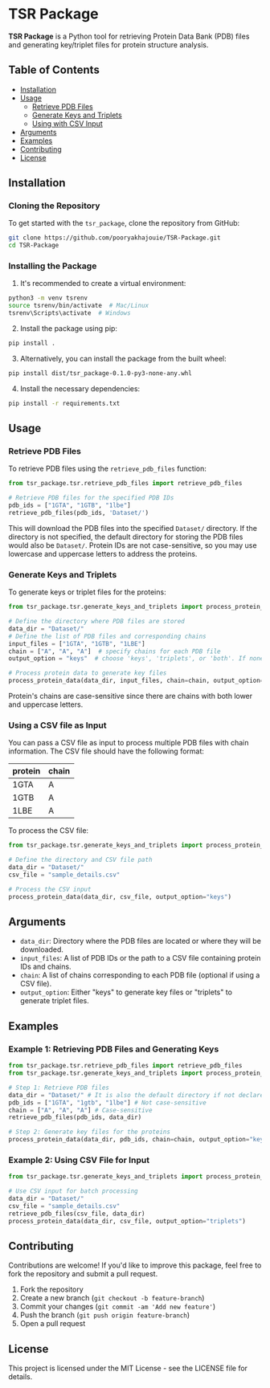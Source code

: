 # TSR Package

**TSR Package** is a Python tool for retrieving Protein Data Bank (PDB) files and generating key/triplet files for protein structure analysis.

## Table of Contents
- [Installation](#installation)
- [Usage](#usage)
  - [Retrieve PDB Files](#retrieve-pdb-files)
  - [Generate Keys and Triplets](#generate-keys-and-triplets)
  - [Using with CSV Input](#using-with-csv-input)
- [Arguments](#arguments)
- [Examples](#examples)
- [Contributing](#contributing)
- [License](#license)

## Installation

### Cloning the Repository

To get started with the `tsr_package`, clone the repository from GitHub:

```bash
git clone https://github.com/pooryakhajouie/TSR-Package.git
cd TSR-Package
```

### Installing the Package
1. It's recommended to create a virtual environment:

```bash
python3 -m venv tsrenv
source tsrenv/bin/activate  # Mac/Linux
tsrenv\Scripts\activate  # Windows
```

2. Install the package using pip:

```bash
pip install .
```

3. Alternatively, you can install the package from the built wheel:

```bash
pip install dist/tsr_package-0.1.0-py3-none-any.whl
```

4. Install the necessary dependencies:

```bash
pip install -r requirements.txt
```

## Usage
### Retrieve PDB Files
To retrieve PDB files using the `retrieve_pdb_files` function:

```python
from tsr_package.tsr.retrieve_pdb_files import retrieve_pdb_files

# Retrieve PDB files for the specified PDB IDs
pdb_ids = ["1GTA", "1GTB", "1lbe"]
retrieve_pdb_files(pdb_ids, 'Dataset/')
```
This will download the PDB files into the specified `Dataset/` directory. If the directory is not specified, the default directory for storing the PDB files would also be `Dataset/`.
Protein IDs are not case-sensitive, so you may use lowercase and uppercase letters to address the proteins.

### Generate Keys and Triplets
To generate keys or triplet files for the proteins:

```python
from tsr_package.tsr.generate_keys_and_triplets import process_protein_data

# Define the directory where PDB files are stored
data_dir = "Dataset/"
# Define the list of PDB files and corresponding chains
input_files = ["1GTA", "1GTB", "1LBE"]
chain = ["A", "A", "A"]  # specify chains for each PDB file
output_option = "keys"  # choose 'keys', 'triplets', or 'both'. If none, the function will generate both.

# Process protein data to generate key files
process_protein_data(data_dir, input_files, chain=chain, output_option=output_option)
```
Protein's chains are case-sensitive since there are chains with both lower and uppercase letters.

### Using a CSV file as Input
You can pass a CSV file as input to process multiple PDB files with chain information. The CSV file should have the following format:

|protein         |chain        |
|----------------|-------------|
|1GTA            |A            |
|1GTB            |A            |
|1LBE            |A            |

To process the CSV file:

```python
from tsr_package.tsr.generate_keys_and_triplets import process_protein_data

# Define the directory and CSV file path
data_dir = "Dataset/"
csv_file = "sample_details.csv"

# Process the CSV input
process_protein_data(data_dir, csv_file, output_option="keys")
```

## Arguments
- `data_dir`: Directory where the PDB files are located or where they will be downloaded.
- `input_files`: A list of PDB IDs or the path to a CSV file containing protein IDs and chains.
- `chain`: A list of chains corresponding to each PDB file (optional if using a CSV file).
- `output_option`: Either "keys" to generate key files or "triplets" to generate triplet files.

## Examples
### Example 1: Retrieving PDB Files and Generating Keys

```python
from tsr_package.tsr.retrieve_pdb_files import retrieve_pdb_files
from tsr_package.tsr.generate_keys_and_triplets import process_protein_data

# Step 1: Retrieve PDB files
data_dir = "Dataset/" # It is also the default directory if not declared
pdb_ids = ["1GTA", "1gtb", "1lbe"] # Not case-sensitive
chain = ["A", "A", "A"] # Case-sensitive
retrieve_pdb_files(pdb_ids, data_dir)

# Step 2: Generate key files for the proteins
process_protein_data(data_dir, pdb_ids, chain=chain, output_option="keys") # Modify the output option as desired
```

### Example 2: Using CSV File for Input

```python
from tsr_package.tsr.generate_keys_and_triplets import process_protein_data

# Use CSV input for batch processing
data_dir = "Dataset/"
csv_file = "sample_details.csv"
retrieve_pdb_files(csv_file, data_dir)
process_protein_data(data_dir, csv_file, output_option="triplets")
```

## Contributing
Contributions are welcome! If you'd like to improve this package, feel free to fork the repository and submit a pull request.

1. Fork the repository
2. Create a new branch (`git checkout -b feature-branch`)
3. Commit your changes (`git commit -am 'Add new feature'`)
4. Push the branch (`git push origin feature-branch`)
5. Open a pull request

## License
This project is licensed under the MIT License - see the LICENSE file for details.
